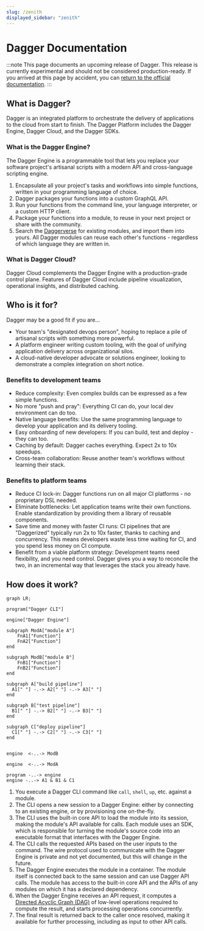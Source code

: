 ```yaml
---
slug: /zenith
displayed_sidebar: "zenith"
---
```


# Dagger Documentation

:::note
This page documents an upcoming release of Dagger. This release
is currently experimental and should not be considered production-ready. If you
arrived at this page by accident, you can [return to the official
documentation](https://docs.dagger.io/).
:::

## What is Dagger?

Dagger is an integrated platform to orchestrate the delivery of applications to the cloud from start to finish. The Dagger Platform includes the Dagger Engine, Dagger Cloud, and the Dagger SDKs.

### What is the Dagger Engine?

The Dagger Engine is a programmable tool that lets you replace your software project's artisanal scripts with a modern API and cross-language scripting engine.

1. Encapsulate all your project's tasks and workflows into simple functions, written in your programming language of choice.
2. Dagger packages your functions into a custom GraphQL API.
3. Run your functions from the command line, your language interpreter, or a custom HTTP client.
4. Package your functions into a module, to reuse in your next project or share with the community.
5. Search the [Daggerverse](https://daggerverse.dev) for existing modules, and import them into yours. All Dagger modules can reuse each other's functions - regardless of which language they are written in.

### What is Dagger Cloud?

Dagger Cloud complements the Dagger Engine with a production-grade control plane. Features of Dagger Cloud include pipeline visualization, operational insights, and distributed caching.

## Who is it for?

Dagger may be a good fit if you are...

- Your team's "designated devops person", hoping to replace a pile of artisanal scripts with something more powerful.
- A platform engineer writing custom tooling, with the goal of unifying application delivery across organizational silos.
- A cloud-native developer advocate or solutions engineer, looking to demonstrate a complex integration on short notice.

### Benefits to development teams

- Reduce complexity: Even complex builds can be expressed as a few simple functions.
- No more "push and pray": Everything CI can do, your local dev environment can do too.
- Native language benefits: Use the same programming language to develop your application and its delivery tooling.
- Easy onboarding of new developers: If you can build, test and deploy - they can too.
- Caching by default: Dagger caches everything. Expect 2x to 10x speedups.
- Cross-team collaboration: Reuse another team's workflows without learning their stack.

### Benefits to platform teams

- Reduce CI lock-in: Dagger functions run on all major CI platforms - no proprietary DSL needed.
- Eliminate bottlenecks: Let application teams write their own functions. Enable standardization by providing them a library of reusable components.
- Save time and money with faster CI runs: CI pipelines that are "Daggerized" typically run 2x to 10x faster, thanks to caching and concurrency. This means developers waste less time waiting for CI, and you spend less money on CI compute.
- Benefit from a viable platform strategy: Development teams need flexibility, and you need control. Dagger gives you a way to reconcile the two, in an incremental way that leverages the stack you already have.

## How does it work?

```mermaid
graph LR;

program["Dagger CLI"]

engine["Dagger Engine"]

subgraph ModA["module A"]
    FnA1["Function"]
    FnA2["Function"]
end

subgraph ModB["module B"]
    FnB1["Function"]
    FnB2["Function"]
end

subgraph A["build pipeline"]
  A1[" "] -.-> A2[" "] -.-> A3[" "]
end

subgraph B["test pipeline"]
  B1[" "] -.-> B2[" "] -.-> B3[" "]
end

subgraph C["deploy pipeline"]
  C1[" "] -.-> C2[" "] -.-> C3[" "]
end


engine  <-..-> ModB

engine  <-..-> ModA

program -..-> engine
engine -..-> A1 & B1 & C1
```

1. You execute a Dagger CLI command like `call`, `shell`, `up`, etc. against a module.
1. The CLI opens a new session to a Dagger Engine: either by connecting to an existing engine, or by provisioning one on-the-fly.
1. The CLI uses the built-in core API to load the module into its session, making the module's API available for calls. Each module uses an SDK, which is responsible for turning the module's source code into an executable format that interfaces with the Dagger Engine.
1. The CLI calls the requested APIs based on the user inputs to the command. The wire protocol used to communicate with the Dagger Engine is private and not yet documented, but this will change in the future.
1. The Dagger Engine executes the module in a container. The module itself is connected back to the same session and can use Dagger API calls. The module has access to the built-in core API and the APIs of any modules on which it has a declared dependency.
1. When the Dagger Engine receives an API request, it computes a [Directed Acyclic Graph (DAG)](https://en.wikipedia.org/wiki/Directed_acyclic_graph) of low-level operations required to compute the result, and starts processing operations concurrently.
1. The final result is returned back to the caller once resolved, making it available for further processing, including as input to other API calls.
